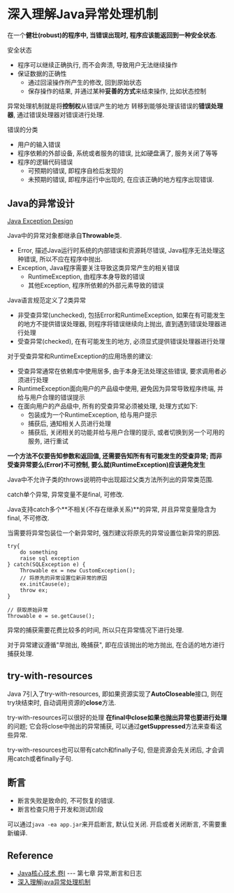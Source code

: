 # 深入理解Java异常处理机制

在一个**健壮(robust)**的程序中, 当错误出现时,
程序应该能返回到一种**安全状态**.

安全状态

- 程序可以继续正确执行, 而不会奔溃, 导致用户无法继续操作
- 保证数据的正确性
    - 通过回滚操作所产生的修改, 回到原始状态
    - 保存操作的结果, 并通过某种**妥善的方式**来结束操作, 比如状态控制

异常处理机制就是将**控制权**从错误产生的地方
转移到能够处理该错误的**错误处理器**,
通过错误处理器对错误进行处理.

错误的分类

- 用户的输入错误
- 程序依赖的外部设备, 系统或者服务的错误, 比如硬盘满了, 服务关闭了等等
- 程序的逻辑代码错误
    - 可预期的错误, 即程序自检后发现的
    - 未预期的错误, 即程序运行中出现的, 在应该正确的地方程序出现错误.

## Java的异常设计

[Java Exception Design](./doc/java-exception-design.puml)

Java中的异常对象都继承自**Throwable**类.

- Error, 描述Java运行时系统的内部错误和资源耗尽错误,
Java程序无法处理这种错误, 所以不应在程序中抛出.
- Exception, Java程序需要关注导致这类异常产生的相关错误
    - RuntimeException, 由程序本身导致的错误
    - 其他Exception, 程序所依赖的外部元素导致的错误

Java语言规范定义了2类异常

- 非受查异常(unchecked), 包括Error和RuntimeException,
如果在有可能发生的地方不提供错误处理器, 则程序将错误继续向上抛出,
直到遇到错误处理器进行处理
- 受查异常(checked), 在有可能发生的地方,
必须显式提供错误处理器进行处理

对于受查异常和RuntimeException的应用场景的建议:

- 受查异常通常在依赖库中使用居多, 由于本身无法处理这些错误,
要求调用者必须进行处理
- RuntimeException面向用户的产品级中使用, 避免因为异常导致程序终端,
并给与用户合理的错误提示
- 在面向用户的产品级中, 所有的受查异常必须被处理, 处理方式如下:
    - 包装成为一个RuntimeException, 给与用户提示
    - 捕获后, 通知相关人员进行处理
    - 捕获后, 关闭相关的功能并给与用户合理的提示,
    或者切换到另一个可用的服务, 进行重试

**一个方法不仅要告知参数和返回值, 还需要告知所有有可能发生的受查异常;
而非受查异常要么(Error)不可控制,
要么就(RuntimeException)应该避免发生**

Java中不允许子类的throws说明符中出现超过父类方法所列出的异常类范围.

catch单个异常, 异常变量不是final, 可修改.

Java支持catch多个**不相关(不存在继承关系)**的异常,
并且异常变量隐含为final, 不可修改.

当需要将异常包装位一个新异常时, 强烈建议将原先的异常设置位新异常的原因.

```
try{
    do something
    raise sql exception
} catch(SQLException e) {
    Throwable ex = new CustomException();
    // 将原先的异常设置位新异常的原因
    ex.initCause(e);
    throw ex;
}

// 获取原始异常
Throwable e = se.getCause();
```

异常的捕获需要花费比较多的时间, 所以只在异常情况下进行处理.

对于异常建议遵循"早抛出, 晚捕获",
即在应该抛出的地方抛出, 在合适的地方进行捕获处理.

## try-with-resources

Java 7引入了try-with-resources, 即如果资源实现了**AutoCloseable**接口,
则在try块结束时, 自动调用资源的**close**方法.

try-with-resources可以很好的处理
**在final中close如果也抛出异常也要进行处理**的问题;
它会将close中抛出的异常捕获, 可以通过**getSuppressed**方法来查看这些异常.

try-with-resources也可以带有catch和finally子句,
但是资源会先关闭后, 才会调用catch或者finally子句.

## 断言

- 断言失败是致命的, 不可恢复的错误.
- 断言检查只用于开发和测试阶段

可以通过`java -ea app.jar`来开启断言, 默认位关闭.
开启或者关闭断言, 不需要重新编译.

## Reference

- [Java核心技术 卷I](https://book.douban.com/subject/26880667/) --- 第七章 异常,断言和日志
- [深入理解java异常处理机制](https://blog.csdn.net/hguisu/article/details/6155636)